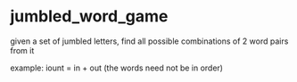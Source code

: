 # jumbled_word_game
given a set of jumbled letters, find all possible combinations of 2 word pairs from it

example:
iount = in + out (the words need not be in order)